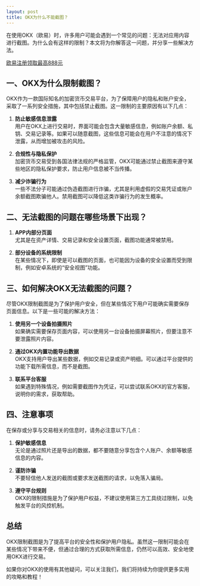 ```yaml
---
layout: post
title: OKX为什么不能截图？
---
```

在使用OKX（欧易）时，许多用户可能会遇到一个常见的问题：无法对应用内容进行截图。为什么会有这样的限制？本文将为你解答这一问题，并分享一些解决方法。

<a class="register-button" href="#">欧易注册领取最高888元</a>

## 一、OKX为什么限制截图？  

OKX作为一款国际知名的加密货币交易平台，为了保障用户的隐私和账户安全，采取了一系列安全措施，其中包括禁止截图。这一限制的主要原因有以下几点：  

1. **防止敏感信息泄露**  
   用户在OKX上进行交易时，界面可能会包含大量敏感信息，例如账户余额、私钥、交易记录等。如果可以随意截图，这些信息可能会在用户不注意的情况下泄露，从而增加被攻击的风险。

2. **合规性与隐私保护**  
   加密货币交易受到各国法律法规的严格监管，OKX可能通过禁止截图来遵守某些地区的隐私保护要求，防止用户信息被不当传播。

3. **减少诈骗行为**  
   一些不法分子可能通过伪造截图进行诈骗，尤其是利用虚假的交易凭证或账户余额截图欺骗他人。禁用截图可以降低这类诈骗行为的发生概率。

## 二、无法截图的问题在哪些场景下出现？  

1. **APP内部分页面**  
   尤其是在资产详情、交易记录和安全设置页面，截图功能通常被禁用。  

2. **部分设备的系统限制**  
   在某些情况下，即使是可以截图的页面，也可能因为设备的安全设置而受到限制，例如安卓系统的“安全视图”功能。

## 三、如何解决OKX无法截图的问题？  

尽管OKX限制截图是为了保护用户安全，但在某些情况下用户可能确实需要保存页面信息。以下是一些可能的解决方法：  

1. **使用另一个设备拍摄照片**  
   如果确实需要保存页面内容，可以使用另一台设备拍摄屏幕照片，但要注意不要泄露照片内容。

2. **通过OKX内置功能导出数据**  
   OKX支持用户导出某些数据，例如交易记录或资产明细。可以通过平台提供的功能下载所需信息，而不是截图。

3. **联系平台客服**  
   如果遇到特殊情况，例如需要截图作为凭证，可以尝试联系OKX的官方客服，说明你的需求，获取帮助。

## 四、注意事项  

在保存或分享与交易相关的信息时，请务必注意以下几点：  

1. **保护敏感信息**  
   无论是通过照片还是导出的数据，都不要随意分享包含个人账户、余额等敏感信息的内容。

2. **谨防诈骗**  
   不要轻信他人发送的截图或要求发送截图的请求，以免落入骗局。

3. **遵守平台规则**  
   OKX的限制措施是为了保护用户权益，不建议使用第三方工具绕过限制，以免触发平台的风控机制。

## 总结  

OKX限制截图是为了提高平台的安全性和保护用户隐私。虽然这一限制可能会在某些情况下带来不便，但通过合理的方式获取所需信息，仍然可以高效、安全地使用OKX进行交易。  

如果你对OKX的使用有其他疑问，可以关注我们，我们将持续为你提供更多实用的攻略和教程！  